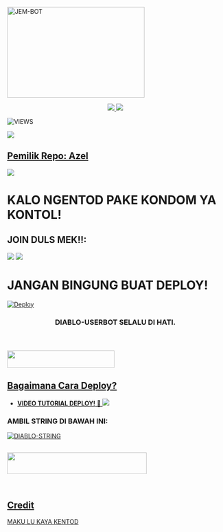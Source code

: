 <a href="https://www.instagram.com/lilfrdzr=nametag"><img src="https://telegra.ph/file/0c075eb85b421418b2f7f.jpg" width="320" height="211" alt="  JEM-BOT" /></a>

<p align="center">
  <a href="https://github.com/ramadhani892/RAM-UBOT/fork">
    <img src="https://img.shields.io/github/forks/ramadhani892/RAM-UBOT?label=Fork&style=social">
    
  </a>
  <a href="https://github.com/azelfirdaus/DIABLO-USERBOT">
    <img src="https://img.shields.io/github/stars/azelfirdaus/DIABLO-USERBOT?style=social">
  </a>
</p>  

![VIEWS](https://komarev.com/ghpvc/?username=azelfirdaus)

<a href="https://t.me/Deadendzs"><img src="https://img.shields.io/badge/KODE%20PENILAIAN-A+-blue.svg?style=for-the-badge&logo=Factor.">

## Pemilik Repo: Azel
[<img src="https://telegra.ph/file/154d615ac8ad0d7c2cee6.mp4">](https://t.me/Diabloyy)

  
  
  
  
# KALO NGENTOD PAKE KONDOM YA KONTOL!


## JOIN DULS MEK!!:

<a href="https://t.me/ramubotinfo"><img src="https://img.shields.io/badge/Channel%20JEM%20BOT-red.svg?style=for-the-badge&logo=Telegram"></a>
<a href="https://t.me/Deadendzs"><img src="https://img.shields.io/badge/Join-DEAD%ENDZS-purple.svg?style=for-the-badge&logo=Telegram"></a>
##

# JANGAN BINGUNG BUAT DEPLOY!
[![Deploy](https://telegra.ph/file/0c075eb85b421418b2f7f.jpg)](https://t.me/Deadendzs)


<h3 align="center">DIABLO-USERBOT SELALU DI HATI.</h3>
<p align="center">&nbsp;</p>

### <a href="https://t.me/Deadendzs"><img src="https://img.shields.io/badge/GROUP%20SPAM%20RAM%20UBOT-blue?style=flat&logo=Telegram" width="250" height="40.100" />


## Bagaimana Cara Deploy?


* **VIDEO TUTORIAL DEPLOY!** 🔧
[<img src="https://telegra.ph/file/154d615ac8ad0d7c2cee6.mp4">](https://t.me/UserbotChannel/36)

### AMBIL STRING DI BAWAH INI:

 [![DIABLO-STRING](https://replit.com/badge/github/@azelfirdaus/DIABLO-USERBOT)](https://replit.com/@ramadhani892/RAM-UBOT-STRING)



##
##
##

<a href="https://heroku.com/deploy?template=https://github.com/azelfirdaus/JEM-BOT.git"><img src="https://img.shields.io/badge/DEPLOY%20RAM%20UBOT-red?style=flat&logo=Heroku" width="325" height="50.100" />

<br>
</p>

## Credit
MAKU LU KAYA KENTOD
